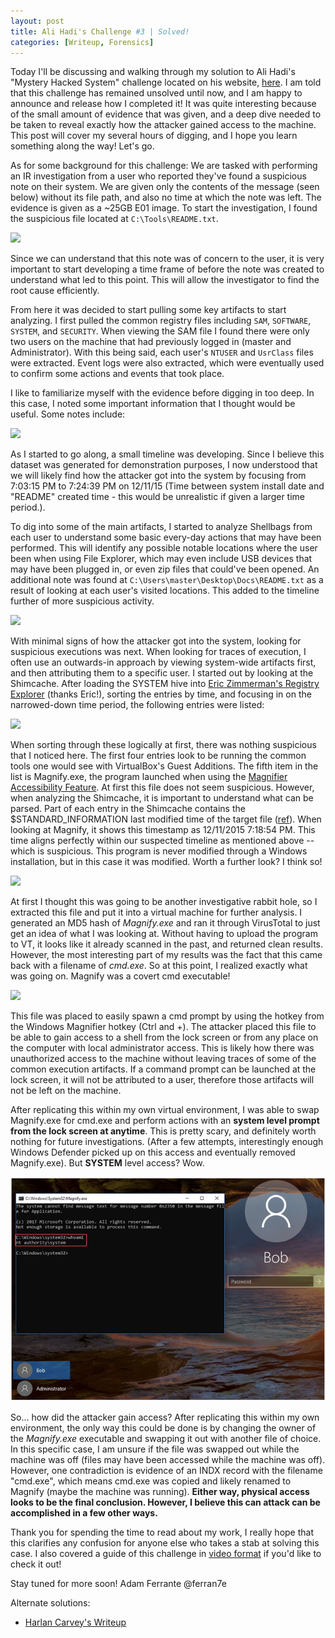 ```yaml
---
layout: post
title: Ali Hadi's Challenge #3 | Solved!
categories: [Writeup, Forensics]
---
```


Today I'll be discussing and walking through my solution to Ali Hadi's "Mystery Hacked System" challenge located on his website, [here](https://www.ashemery.com/dfir.html). I am told that this challenge has remained unsolved until now, and I am happy to announce and release how I completed it! It was quite interesting because of the small amount of evidence that was given, and a deep dive needed to be taken to reveal exactly how the attacker gained access to the machine. This post will cover my several hours of digging, and I hope you learn something along the way! Let's go.

As for some background for this challenge: We are tasked with performing an IR investigation from a user who reported they've found a suspicious note on their system. We are given only the contents of the message (seen below) without its file path, and also no time at which the note was left. The evidence is given as a ~25GB E01 image. To start the investigation, I found the suspicious file located at `C:\Tools\README.txt`.

![]("/images/2019-01-02-ali-hadi-forensic-challenge-3-solved/image1.png")

Since we can understand that this note was of concern to the user, it is very important to start developing a time frame of before the note was created to understand what led to this point. This will allow the investigator to find the root cause efficiently.

From here it was decided to start pulling some key artifacts to start analyzing. I first pulled the common registry files including `SAM`, `SOFTWARE`, `SYSTEM`, and `SECURITY`. When viewing the SAM file I found there were only two users on the machine that had previously logged in (master and Administrator). With this being said, each user's `NTUSER` and `UsrClass` files were extracted. Event logs were also extracted, which were eventually used to confirm some actions and events that took place.

I like to familiarize myself with the evidence before digging in too deep. In this case, I noted some important information that I thought would be useful. Some notes include:

![]("/images/2019-01-02-ali-hadi-forensic-challenge-3-solved/image2.png")

As I started to go along, a small timeline was developing. Since I believe this dataset was generated for demonstration purposes, I now understood that we will likely find how the attacker got into the system by focusing from 7:03:15 PM to 7:24:39 PM on 12/11/15 (Time between system install date and "README" created time - this would be unrealistic if given a larger time period.).

To dig into some of the main artifacts, I started to analyze Shellbags from each user to understand some basic every-day actions that may have been performed. This will identify any possible notable locations where the user been when using File Explorer, which may even include USB devices that may have been plugged in, or even zip files that could've been opened. An additional note was found at `C:\Users\master\Desktop\Docs\README.txt` as a result of looking at each user's visited locations. This added to the timeline further of more suspicious activity.

![]("/images/2019-01-02-ali-hadi-forensic-challenge-3-solved/image3.png")

With minimal signs of how the attacker got into the system, looking for suspicious executions was next. When looking for traces of execution, I often use an outwards-in approach by viewing system-wide artifacts first, and then attributing them to a specific user. I started out by looking at the Shimcache. After loading the SYSTEM hive into [Eric Zimmerman's Registry Explorer](https://ericzimmerman.github.io/#!index.md) (thanks Eric!), sorting the entries by time, and focusing in on the narrowed-down time period, the following entries were listed:

![]("/images/2019-01-02-ali-hadi-forensic-challenge-3-solved/image4.png")

When sorting through these logically at first, there was nothing suspicious that I noticed here. The first four entries look to be running the common tools one would see with VirtualBox's Guest Additions. The fifth item in the list is Magnify.exe, the program launched when using the [Magnifier Accessibility Feature](https://support.microsoft.com/en-us/help/11542/windows-use-magnifier-to-make-things-easier-to-see). At first this file does not seem suspicious. However, when analyzing the Shimcache, it is important to understand what can be parsed. Part of each entry in the Shimcache contains the $STANDARD_INFORMATION last modified time of the target file ([ref](https://www.fireeye.com/blog/threat-research/2015/06/caching_out_the_val.html)). When looking at Magnify, it shows this timestamp as 12/11/2015 7:18:54 PM. This time aligns perfectly within our suspected timeline as mentioned above -- which is suspicious. This program is never modified through a Windows installation, but in this case it was modified. Worth a further look? I think so!

![]("/images/2019-01-02-ali-hadi-forensic-challenge-3-solved/image5.png")

At first I thought this was going to be another investigative rabbit hole, so I extracted this file and put it into a virtual machine for further analysis. I generated an MD5 hash of *Magnify.exe* and ran it through VirusTotal to just get an idea of what I was looking at. Without having to upload the program to VT, it looks like it already scanned in the past, and returned clean results. However, the most interesting part of my results was the fact that this came back with a filename of *cmd.exe*. So at this point, I realized exactly what was going on. Magnify was a covert cmd executable!

![]("/images/2019-01-02-ali-hadi-forensic-challenge-3-solved/image6.png")

This file was placed to easily spawn a cmd prompt by using the hotkey from the Windows Magnifier hotkey (Ctrl and +). The attacker placed this file to be able to gain access to a shell from the lock screen or from any place on the computer with local administrator access. This is likely how there was unauthorized access to the machine without leaving traces of some of the common execution artifacts. If a command prompt can be launched at the lock screen, it will not be attributed to a user, therefore those artifacts will not be left on the machine.

After replicating this within my own virtual environment, I was able to swap Magnify.exe for cmd.exe and perform actions with an **system level prompt from the lock screen at anytime**. This is pretty scary, and definitely worth nothing for future investigations. (After a few attempts, interestingly enough Windows Defender picked up on this access and eventually removed Magnify.exe). But **SYSTEM** level access? Wow.

![](../images/2019-01-02-ali-hadi-forensic-challenge-3-solved/image7.png)

So... how did the attacker gain access? After replicating this within my own environment, the only way this could be done is by changing the owner of the *Magnify.exe* executable and swapping it out with another file of choice. In this specific case, I am unsure if the file was swapped out while the machine was off (files may have been accessed while the machine was off). However, one contradiction is evidence of an INDX record with the filename "cmd.exe", which means cmd.exe was copied and likely renamed to Magnify (maybe the machine was running). **Either way, physical access looks to be the final conclusion. However, I believe this can attack can be accomplished in a few other ways.**

Thank you for spending the time to read about my work, I really hope that this clarifies any confusion for anyone else who takes a stab at solving this case. I also covered a guide of this challenge in [video format](https://www.youtube.com/watch?v=-QZe9p5zbLs&t=8s) if you'd like to check it out!

Stay tuned for more soon!
Adam Ferrante
@ferran7e

Alternate solutions:
* [Harlan Carvey's Writeup](http://windowsir.blogspot.com/2019/01/mystery-hacked-system.html)